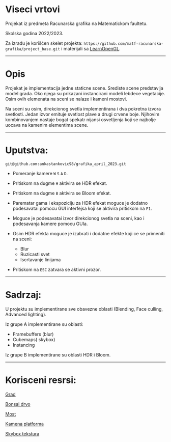 # Viseci vrtovi
Projekat iz predmeta Racunarska grafika na Matematickom faultetu. 

Skolska godina 2022/2023.

Za izradu je korišćen skelet projekta: `https://github.com/matf-racunarska-grafika/project_base.git` 
i materijali sa [LearnOpenGL](https://learnopengl.com/).

---------------------------------------

# Opis
Projekat je implementacija jedne staticne scene. Srediste scene predstavlja model grada. Oko njega su prikazani instancirani modeli lebdece vegetacije. 
Osim ovih elemenata na sceni se nalaze i kameni mostovi.

Na sceni su osim, direkcionog svetla implementirana i dva pokretna izvora svetlosti.
Jedan izvor emituje svetlost plave a drugi crvene boje. Njihovim kombinovanjem nastaje bogat spekatr nijansi osvetljenja koji se najbolje uocava na kamenim elementima scene.

---------------------------------------

# Uputstva:

`git@github.com:ankastankovic98/grafika_april_2023.git`

- Pomeranje kamere `W` `S` `A` `D`.

- Pritiskom na dugme `H` aktivira se HDR efekat.

- Pritiskom na dugme `B` aktivira se Bloom efekat.

- Parematar gama i ekspoziciju za HDR efekat moguce je dodatno podesavatai pomocu GUI interfejsa koji se aktivira pritiskom na `F1`.

- Moguce je podesavatai izvor direkcionog svetla na sceni, kao i podesavanja kamere pomocu GUIa.

- Osim HDR efekta moguce je izabrati i dodatne efekte koji ce se primeniti na sceni:
  - Blur
  - Ruzicasti svet
  - Iscrtavanje linijama

- Pritiskom na `ESC` zatvara se aktivni prozor.

---------------------------------------

# Sadrzaj:

U projektu su implementirane sve obavezne oblasti (Blending, Face culling, Advanced lighting).

Iz grupe A implementirane su oblasti:

- Framebuffers (blur) 
- Cubemaps( skybox)
- Instancing

Iz grupe B implementirane su oblasti HDR i Bloom.

---------------------------------------

# Korisceni resrsi:

[Grad](https://sketchfab.com/3d-models/lowpoly-cartoon-shanghai-18da454727524cfe9c2b61bc5f7e3c34)

[Bonsai drvo](https://www.turbosquid.com/3d-models/3d-model-hand-painted-tree-1150298)

[Most](https://www.turbosquid.com/3d-models/3d-stone-bridge-base-model-1929747)

[Kamena platforma](https://www.turbosquid.com/3d-models/3d-stone-platforms-moss-1-1975070)

[Skybox tekstura](https://www.freepik.com/free-vector/mars-landscape-alien-planet-desert-background_28877272.htm#page=2&query=space%20cartoon&position=31&from_view=search&track=ais)
    
    



